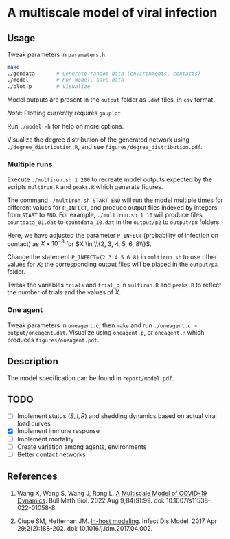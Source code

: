 # A multiscale model of viral infection

## Usage

Tweak parameters in `parameters.h`.

```sh
make
./gendata       # Generate random data (environments, contacts)
./model         # Run model, save data
./plot.p        # Visualize
```

Model outputs are present in the `output` folder as `.dat` files, in `csv`
format.

_Note_: Plotting currently requires `gnuplot`.

Run `./model -h` for help on more options.

Visualize the degree distribution of the generated network using
`./degree_distribution.R`, and see `figures/degree_distribution.pdf`.

### Multiple runs

Execute `./multirun.sh 1 200` to recreate model outputs expected by the
scripts `multirun.R` and `peaks.R` which generate figures.

The command `./multirun.sh START END` will run the model multiple times for
different values for `P_INFECT`, and produce output files indexed by integers
from `START` to `END`. For example, `./multirun.sh 1 10` will produce files
`countdata_01.dat` to `countdata_10.dat` in the `output/p2` to `output/p8`
folders.

Here, we have adjusted the parameter `P_INFECT` (probability of infection on
contact) as $X \times 10^{-3}$ for $X \in \\{2, 3, 4, 5, 6, 8\\}$.

Change the statement `P_INFECT=(2 3 4 5 6 8)` in `multirun.sh` to use other
values for $X$; the corresponding output files will be placed in the
`output/pX` folder.

Tweak the variables `trials` and `trial_p` in `multirun.R` and `peaks.R` to
reflect the number of trials and the values of $X$.

### One agent

Tweak parameters in `oneagent.c`, then `make` and run
`./oneagent.c > output/oneagent.dat`. Visualize using `oneagent.p`,
or `oneagent.R` which produces `figures/oneagent.pdf`.


## Description

The model specification can be found in `report/model.pdf`.

## TODO
- [ ] Implement status ($S, I, R$) and shedding dynamics based on actual viral load curves
- [x] Implement immune response
- [ ] Implement mortality
- [ ] Create variation among agents, environments
- [ ] Better contact networks

## References

1. Wang X, Wang S, Wang J, Rong L. [A Multiscale Model of COVID-19 Dynamics](https://www.ncbi.nlm.nih.gov/pmc/articles/PMC9360740/). Bull Math Biol. 2022 Aug 9;84(9):99. doi: 10.1007/s11538-022-01058-8.

2. Ciupe SM, Heffernan JM. [In-host modeling](https://pubmed.ncbi.nlm.nih.gov/29928736/). Infect Dis Model. 2017 Apr 29;2(2):188-202. doi: 10.1016/j.idm.2017.04.002.

